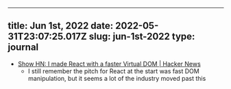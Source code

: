 
---
title: Jun 1st, 2022 
date: 2022-05-31T23:07:25.017Z
slug: jun-1st-2022
type: journal
---
* [Show HN: I made React with a faster Virtual DOM | Hacker News](https://news.ycombinator.com/item?id=31576634)
  * I still remember the pitch for React at the start was fast DOM manipulation, but it seems a lot of the industry moved past this

